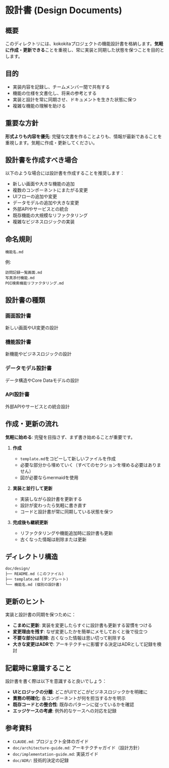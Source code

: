 # 設計書 (Design Documents)

## 概要

このディレクトリには、kokokitaプロジェクトの機能設計書を格納します。**気軽に作成・更新できる**ことを重視し、常に実装と同期した状態を保つことを目的とします。

## 目的

- 実装内容を記録し、チームメンバー間で共有する
- 機能の仕様を文書化し、将来の参考とする
- 実装と設計を常に同期させ、ドキュメントを生きた状態に保つ
- 複雑な機能の理解を助ける

## 重要な方針

**形式よりも内容を優先**: 完璧な文書を作ることよりも、情報が最新であることを重視します。気軽に作成・更新してください。

## 設計書を作成すべき場合

以下のような場合には設計書を作成することを推奨します：

- 新しい画面や大きな機能の追加
- 複数のコンポーネントにまたがる変更
- UIフローの追加や変更
- データモデルの追加や大きな変更
- 外部APIやサービスとの統合
- 既存機能の大規模なリファクタリング
- 複雑なビジネスロジックの実装

## 命名規則

```
機能名.md
```

例:
```
訪問記録一覧画面.md
写真添付機能.md
POI検索機能リファクタリング.md
```

## 設計書の種類

### 画面設計書
新しい画面やUI変更の設計

### 機能設計書
新機能やビジネスロジックの設計

### データモデル設計書
データ構造やCore Dataモデルの設計

### API設計書
外部APIやサービスとの統合設計

## 作成・更新の流れ

**気軽に始める**: 完璧を目指さず、まず書き始めることが重要です。

1. **作成**
   - `template.md`をコピーして新しいファイルを作成
   - 必要な部分から埋めていく（すべてのセクションを埋める必要はありません）
   - 図が必要ならmermaidを使用

2. **実装と並行して更新**
   - 実装しながら設計書を更新する
   - 設計が変わったら気軽に書き直す
   - コードと設計書が常に同期している状態を保つ

3. **完成後も継続更新**
   - リファクタリングや機能追加時に設計書も更新
   - 古くなった情報は削除または更新

## ディレクトリ構造

```
doc/design/
├── README.md (このファイル)
├── template.md (テンプレート)
└── 機能名.md (個別の設計書)
```

## 更新のヒント

実装と設計書の同期を保つために：

- **こまめに更新**: 実装を変更したらすぐに設計書も更新する習慣をつける
- **変更理由を残す**: なぜ変更したかを簡単にメモしておくと後で役立つ
- **不要な部分は削除**: 古くなった情報は思い切って削除する
- **大きな変更はADRで**: アーキテクチャに影響する決定はADRとして記録を検討

## 記載時に意識すること

設計書を書く際は以下を意識すると良いでしょう：

- **UIとロジックの分離**: どこがUIでどこがビジネスロジックかを明確に
- **責務の明確化**: 各コンポーネントが何を担当するかを明示
- **既存コードとの整合性**: 既存のパターンに従っているかを確認
- **エッジケースの考慮**: 例外的なケースへの対応を記録

## 参考資料

- `CLAUDE.md`: プロジェクト全体のガイド
- `doc/architecture-guide.md`: アーキテクチャガイド（設計方針）
- `doc/implementation-guide.md`: 実装ガイド
- `doc/ADR/`: 技術的決定の記録